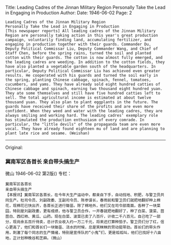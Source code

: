Title: Leading Cadres of the Jinnan Military Region Personally Take the Lead in Engaging in Production
Author: 
Date: 1946-06-02
Page: 2

    Leading Cadres of the Jinnan Military Region
    Personally Take the Lead in Engaging in Production
    [This newspaper reports] All leading cadres of the Jinnan Military Region are personally taking action in this year's great production campaign, voluntarily finding land, accumulating fertilizer, and engaging in production together with their guards. Commander Du, Deputy Political Commissar Liu, Deputy Commander Wang, and Chief of Staff Chen, before the spring rains, turned the soil and planted cotton with their guards. The cotton is now almost fully emerged, and the leading cadres are weeding. In addition to the cotton fields, they have also planted a vegetable garden south of the headquarters. In particular, Deputy Political Commissar Liu has achieved even greater results. He cooperated with his guards and turned the soil early in the spring, planting Chinese cabbage, spinach, fennel, tomatoes, cucumbers, and yams. They have already sold eight hundred catties of Chinese cabbage and spinach, earning two thousand eight hundred yuan. They ate some themselves and still have five hundred catties left to sell. The total agricultural income is estimated at about twelve thousand yuan. They also plan to plant eggplants in the future. The guards have received their share of the profits and are even more confident. When they weed and water with the leading cadres, they are always smiling and working hard. The leading cadres' exemplary role has stimulated the production enthusiasm of every comrade. In particular, the "little devils" of the propaganda team are even more vocal. They have already found eighteen mu of land and are planning to plant late rice and sesame. (Weishan)



<hr /> 

Original: 


### 冀南军区各首长  亲自带头搞生产
微山
1946-06-02
第2版()
专栏：

    冀南军区各首长
    亲自带头搞生产
    【本报讯】冀南军区各首长，在今年大生产运动中，都亲自下手，自动找地、积肥，与警卫员共同生产。杜司令员、刘副政委、王副司令员、陈参谋长，春雨前和警卫员们就把地翻好种上棉花，现棉花已快出齐，各首长正进行锄苗。除了棉地外，他们又在司令部南面，各种了一块菜园，特别是刘副政委，更有成绩，他与警卫员合作，一开春就把地翻好了，种了白菜、菠菜、茴茴白、西红柿、黄瓜、山药。现在白菜、波菜已卖了八百斤，计收二千八百元，自己吃了一部分，现尚余五百斤待卖，总计农业收入约一万二千元，将来还打算种茄子。警卫员们分了红，信心更高了，他们和首长们一块锄苗、浇水的时候，总是笑眯眯的劳动挺带劲。首长们的带头作用，刺激了每个同志的生产情绪，特别是宣传队的“小鬼”们，更是呱呱叫，他们已找好十八亩地，正计划种晚谷和芝麻。（微山）
